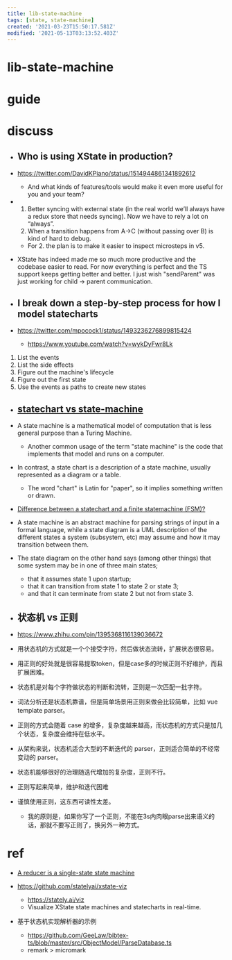 ```yaml
---
title: lib-state-machine
tags: [state, state-machine]
created: '2021-03-23T15:50:17.581Z'
modified: '2021-05-13T03:13:52.403Z'
---
```


# lib-state-machine

# guide

# discuss
- ## Who is using XState in production?
- https://twitter.com/DavidKPiano/status/1514944861341892612
  - And what kinds of features/tools would make it even more useful for you and your team?
- 1. Better syncing with external state (in the real world we’ll always have a redux store that needs syncing). Now we have to rely a lot on “always”.
  2. When a transition happens from A->C (without passing over B) is kind of hard to debug.
  - For 2. the plan is to make it easier to inspect microsteps in v5.
- XState has indeed made me so much more productive and the codebase easier to read. For now everything is perfect and the TS support keeps getting better and better. I just wish "sendParent" was just working for child -> parent communication.

- ## I break down a step-by-step process for how I model statecharts
- https://twitter.com/mpocock1/status/1493236276899815424
  - https://www.youtube.com/watch?v=wykDyFwr8Lk
1. List the events
2. List the side effects
3. Figure out the machine's lifecycle
4. Figure out the first state
5. Use the events as paths to create new states

- ## [statechart vs state-machine](https://stackoverflow.com/questions/37034913)
- A state machine is a mathematical model of computation that is less general purpose than a Turing Machine. 
  - Another common usage of the term "state machine" is the code that implements that model and runs on a computer.
- In contrast, a state chart is a description of a state machine, usually represented as a diagram or a table. 
  - The word "chart" is Latin for "paper", so it implies something written or drawn.

- [Difference between a statechart and a finite statemachine (FSM)?](https://stackoverflow.com/questions/8190385)
- A state machine is an abstract machine for parsing strings of input in a formal language, while a state diagram is a UML description of the different states a system (subsystem, etc) may assume and how it may transition between them.
- The state diagram on the other hand says (among other things) that some system may be in one of three main states; 
  - that it assumes state 1 upon startup; 
  - that it can transition from state 1 to state 2 or state 3; 
  - and that it can terminate from state 2 but not from state 3.

- ## 状态机 vs 正则
- https://www.zhihu.com/pin/1395368116139036672
- 用状态机的方式就是一个个接受字符，然后做状态流转，扩展状态很容易。
- 用正则的好处就是很容易提取token，但是case多的时候正则不好维护，而且扩展困难。
- 状态机是对每个字符做状态的判断和流转，正则是一次匹配一批字符。
- 词法分析还是状态机靠谱，但是简单场景用正则来做会比较简单，比如 vue template parser。
- 正则的方式会随着 case 的增多，复杂度越来越高，而状态机的方式只是加几个状态，复杂度会维持在低水平。
- 从架构来说，状态机适合大型的不断迭代的 parser，正则适合简单的不经常变动的 parser。
- 状态机能够很好的治理随迭代增加的复杂度，正则不行。
- 正则写起来简单，维护和迭代困难

- 谨慎使用正则，这东西可读性太差。
  - 我的原则是，如果你写了一个正则，不能在3s内肉眼parse出来语义的话，那就不要写正则了，换另外一种方式。
# ref
- [A reducer is a single-state state machine](https://erikras.com/blog/reducer-single-state-machine)

- https://github.com/statelyai/xstate-viz
  - https://stately.ai/viz
  - Visualize XState state machines and statecharts in real-time.

- 基于状态机实现解析器的示例
  - https://github.com/GeeLaw/bibtex-ts/blob/master/src/ObjectModel/ParseDatabase.ts
  - remark > micromark
